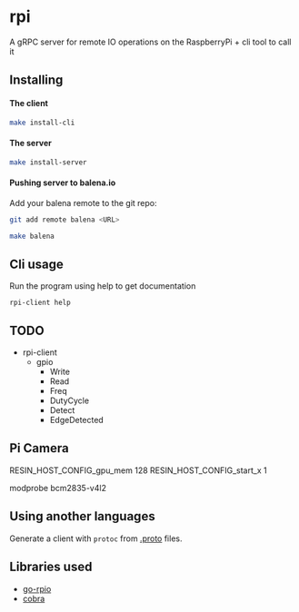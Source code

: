 # rpi

A gRPC server for remote IO operations on the RaspberryPi + cli tool to call it

## Installing

#### The client

```bash
make install-cli
```

#### The server

```bash
make install-server
```

#### Pushing server to balena.io

Add your balena remote to the git repo:

```bash
git add remote balena <URL>
```

```bash
make balena
```

## Cli usage

Run the program using help to get documentation

```
rpi-client help
```

## TODO

* rpi-client
    * gpio
        * Write
        * Read
        * Freq
        * DutyCycle
        * Detect
        * EdgeDetected

## Pi Camera

RESIN_HOST_CONFIG_gpu_mem 128
RESIN_HOST_CONFIG_start_x 1

modprobe bcm2835-v4l2

## Using another languages

Generate a client with `protoc` from [.proto](./proto) files.

## Libraries used

* [go-rpio](https://github.com/stianeikeland/go-rpio)
* [cobra](https://github.com/spf13/cobra)